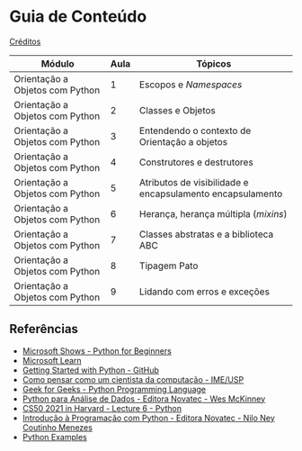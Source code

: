 


# Guia de Conteúdo 

 [Créditos](https://github.com/WoMakersCode/back-end-python/tree/main/orientacao-a-objetos)

|                 Módulo           | Aula |                        Tópicos                               |
| -------------------------------- | ---- | ------------------------------------------------------------ |
| Orientação a Objetos com Python  |  1   | Escopos e _Namespaces_  |
| Orientação a Objetos com Python  |  2   | Classes e Objetos |
| Orientação a Objetos com Python  |  3   | Entendendo o contexto de Orientação a objetos |
| Orientação a Objetos com Python  |  4   | Construtores e destrutores |
| Orientação a Objetos com Python  |  5   | Atributos de visibilidade e encapsulamento  encapsulamento |
| Orientação a Objetos com Python  |  6   | Herança, herança múltipla (_mixins_) |
| Orientação a Objetos com Python  |  7   | Classes abstratas e a biblioteca ABC |
| Orientação a Objetos com Python  |  8   | Tipagem Pato |
| Orientação a Objetos com Python  |  9   | Lidando com erros e exceções |


## Referências
* [Microsoft Shows - Python for Beginners](https://docs.microsoft.com/pt-br/shows/intro-to-python-development/)
* [Microsoft Learn](https://docs.microsoft.com/pt-br/learn/)
* [Getting Started with Python - GitHub](https://github.com/microsoft/c9-python-getting-started)
* [Como pensar como um cientista da computação - IME/USP](https://panda.ime.usp.br/pensepy/static/pensepy/index.html)
* [Geek for Geeks - Python Programming Language](https://www.geeksforgeeks.org/python-programming-language/)
* [Python para Análise de Dados - Editora Novatec - Wes McKinney](https://leitura.com.br/python-para-analise-de-dados-L006-9788575226476)
* [CS50 2021 in Harvard - Lecture 6 - Python](https://youtu.be/ky-24RvI57s)
* [Introdução à Programação com Python - Editora Novatec - Nilo Ney Coutinho Menezes](https://www.amazon.com.br/Introdu%C3%A7%C3%A3o-Programa%C3%A7%C3%A3o-com-Python-Algoritmos/dp/8575227181/)
* [Python Examples](https://pythonexamples.org/)
